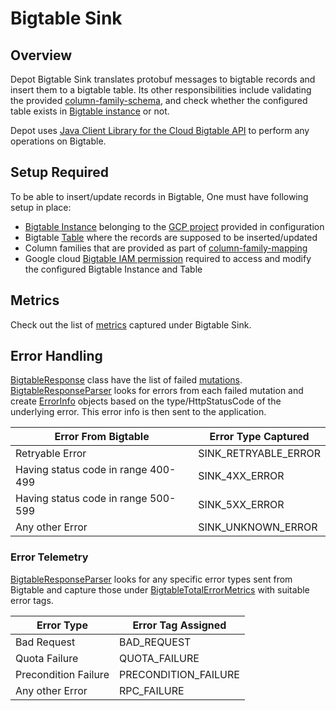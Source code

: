 # Bigtable Sink

## Overview

Depot Bigtable Sink translates protobuf messages to bigtable records and insert them to a bigtable table. Its other responsibilities include validating the provided [column-family-schema](../reference/configuration/bigtable.md#sink_bigtable_column_family_mapping), and check whether the configured table exists in [Bigtable instance](../reference/configuration/bigtable.md#sink_bigtable_instance_id) or not.

Depot uses [Java Client Library for the Cloud Bigtable API](https://cloud.google.com/bigtable/docs/reference/libraries) to perform any operations on Bigtable.

## Setup Required

To be able to insert/update records in Bigtable, One must have following setup in place:

- [Bigtable Instance](../reference/configuration/bigtable.md#sink_bigtable_instance_id) belonging to the [GCP project](../reference/configuration/bigtable.md#sink_bigtable_google_cloud_project_id) provided in configuration
- Bigtable [Table](../reference/configuration/bigtable.md#sink_bigtable_table_id) where the records are supposed to be inserted/updated
- Column families that are provided as part of [column-family-mapping](../reference/configuration/bigtable.md#sink_bigtable_column_family_mapping)
- Google cloud [Bigtable IAM permission](https://cloud.google.com/bigtable/docs/access-control) required to access and modify the configured Bigtable Instance and Table

## Metrics

Check out the list of [metrics](../reference/metrics.md#bigtable-sink) captured under Bigtable Sink.

## Error Handling

[BigtableResponse](../../src/main/java/io/raystack/depot/bigtable/response/BigTableResponse.java) class have the list of failed [mutations](https://cloud.google.com/bigtable/docs/writes#write-types). [BigtableResponseParser](../../src/main/java/io/raystack/depot/bigtable/parser/BigTableResponseParser.java) looks for errors from each failed mutation and create [ErrorInfo](../../src/main/java/io/raystack/depot/error/ErrorInfo.java) objects based on the type/HttpStatusCode of the underlying error. This error info is then sent to the application.

| Error From Bigtable                 | Error Type Captured  |
| ----------------------------------- | -------------------- |
| Retryable Error                     | SINK_RETRYABLE_ERROR |
| Having status code in range 400-499 | SINK_4XX_ERROR       |
| Having status code in range 500-599 | SINK_5XX_ERROR       |
| Any other Error                     | SINK_UNKNOWN_ERROR   |

### Error Telemetry

[BigtableResponseParser](../../src/main/java/io/raystack/depot/bigtable/parser/BigTableResponseParser.java) looks for any specific error types sent from Bigtable and capture those under [BigtableTotalErrorMetrics](../reference/metrics.md#bigtable-sink) with suitable error tags.

| Error Type           | Error Tag Assigned   |
| -------------------- | -------------------- |
| Bad Request          | BAD_REQUEST          |
| Quota Failure        | QUOTA_FAILURE        |
| Precondition Failure | PRECONDITION_FAILURE |
| Any other Error      | RPC_FAILURE          |
